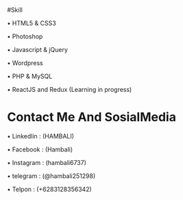 #Skill
      
• HTML5 & CSS3 

• Photoshop 

• Javascript & jQuery 

• Wordpress 

• PHP & MySQL

• ReactJS and Redux (Learning in progress) 

# Contact Me And SosialMedia 

• Linkedlin : (HAMBALI)

• Facebook  : (Hambali)

• Instagram : (hambali6737)

• telegram  : (@hambali251298)

• Telpon    : (+6283128356342)
